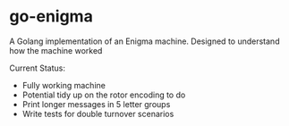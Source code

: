 # go-enigma
A Golang implementation of an Enigma machine. Designed to understand how the machine worked

Current Status: 

- Fully working machine 
- Potential tidy up on the rotor encoding to do
- Print longer messages in 5 letter groups
- Write tests for double turnover scenarios
